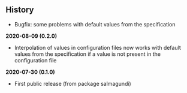 History
-------

 - Bugfix: some problems with default values from the specification

**2020-08-09 (0.2.0)**
 - Interpolation of values in configuration files now works with default values
   from the specification if a value is not present in the configuration file

**2020-07-30 (0.1.0)**
 - First public release (from package salmagundi)
